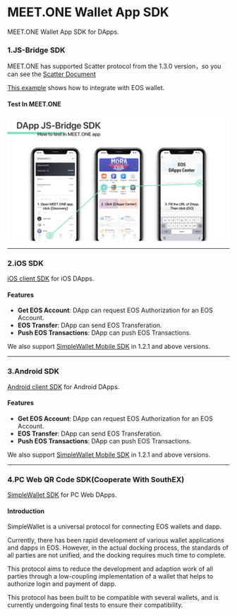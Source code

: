 MEET.ONE Wallet App SDK    
==============
MEET.ONE Wallet App SDK  for DApps.

### 1.JS-Bridge SDK

MEET.ONE has supported Scatter protocol from the 1.3.0 version，so you can see the [Scatter Document](https://get-scatter.com/docs/dev/setting-up-for-web-apps)

[This example](https://github.com/meet-one/eos-wallet-integration) shows how to integrate with EOS wallet.

#### Test In MEET.ONE 
![image](https://github.com/meet-one/JS-SDK/raw/master/testInMeetOne.jpg)

-------

### 2.iOS SDK

[iOS client SDK](https://github.com/meet-one/Client-SDK-iOS) for iOS DApps.

#### Features
- **Get EOS Account**: DApp can request EOS Authorization for an EOS Account.
- **EOS Transfer**: DApp can send EOS Transferation.
- **Push EOS Transactions**: DApp can push EOS Transactions.

We also support [SimpleWallet Mobile SDK](https://github.com/southex/SimpleWallet/blob/master/README_en.md) in 1.2.1 and above versions.

-------

### 3.Android SDK

[Android client SDK](https://github.com/meet-one/Client-SDK-Android) for Android DApps.

#### Features
- **Get EOS Account**: DApp can request EOS Authorization for an EOS Account.
- **EOS Transfer**: DApp can send EOS Transferation.
- **Push EOS Transactions**: DApp can push EOS Transactions.

We also support [SimpleWallet Mobile SDK](https://github.com/southex/SimpleWallet/blob/master/README_en.md) in 1.2.1 and above versions.

-------

### 4.PC Web QR Code SDK(Cooperate With SouthEX)

[SimpleWallet SDK](https://github.com/southex/SimpleWallet/blob/master/README_en.md) for PC Web DApps.

#### Introduction

SimpleWallet is a universal protocol for connecting EOS wallets and dapp.

Currently, there has been rapid development of various wallet applications and dapps in EOS. However, in the actual docking process, the standards of all parties are not unified, and the docking requires much time to complete.

This protocol aims to reduce the development and adaption work of all parties through a low-coupling implementation of a wallet that helps to authorize login and payment of dapp.

This protocol has been built to be compatible with several wallets, and is currently undergoing final tests to ensure their compatibility.
